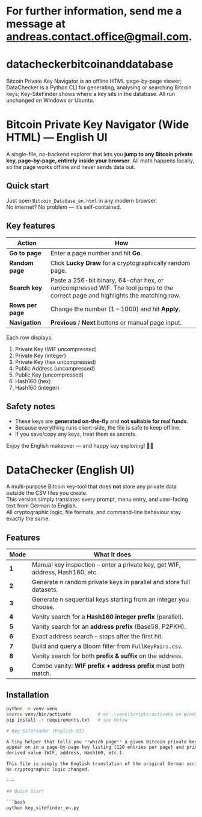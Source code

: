 # For further information, send me a message at andreas.contact.office@gmail.com.

# datacheckerbitcoinanddatabase
Bitcoin Private Key Navigator is an offline HTML page-by-page viewer; DataChecker is a Python CLI for generating, analysing or searching Bitcoin keys; Key-SiteFinder shows where a key sits in the database. All run unchanged on Windows or Ubuntu.

# Bitcoin Private Key Navigator (Wide HTML) — English UI

A single-file, no-backend explorer that lets you **jump to any Bitcoin private
key, page-by-page, entirely inside your browser**.  All math happens locally,
so the page works offline and never sends data out.

## Quick start

Just open `Bitcoin_Database_en.html` in any modern browser.  
No internet? No problem — it’s self-contained.

## Key features

| Action | How |
| ------ | --- |
| **Go to page** | Enter a page number and hit **Go**. |
| **Random page** | Click **Lucky Draw** for a cryptographically random page. |
| **Search key** | Paste a 256-bit binary, 64-char hex, or (un)compressed WIF. The tool jumps to the correct page and highlights the matching row. |
| **Rows per page** | Change the number (1 – 1000) and hit **Apply**. |
| **Navigation** | **Previous** / **Next** buttons or manual page input. |

Each row displays:

1. Private Key (WIF uncompressed)  
2. Private Key (integer)  
3. Private Key (hex uncompressed)  
4. Public Address (uncompressed)  
5. Public Key (uncompressed)  
6. Hash160 (hex)  
7. Hash160 (integer)

## Safety notes

* These keys are **generated on-the-fly** and **not suitable for real funds**.
* Because everything runs client-side, the file is safe to keep offline.
* If you save/copy any keys, treat them as secrets.

Enjoy the English makeover — and happy key exploring! 🔑🚀

# DataChecker (English UI)

A multi-purpose Bitcoin key-tool that does **not** store any private data outside the CSV files you create.  
This version simply translates every prompt, menu entry, and user-facing text from German to English.  
All cryptographic logic, file formats, and command-line behaviour stay exactly the same.

## Features

| Mode | What it does |
|------|--------------|
| **1** | Manual key inspection – enter a private key, get WIF, address, Hash160, etc. |
| **2** | Generate *n* random private keys in parallel and store full datasets. |
| **3** | Generate *n* sequential keys starting from an integer you choose. |
| **4** | Vanity search for a **Hash160 integer prefix** (parallel). |
| **5** | Vanity search for an **address prefix** (Base58, P2PKH). |
| **6** | Exact address search – stops after the first hit. |
| **7** | Build and query a Bloom filter from `FullKeyPairs.csv`. |
| **8** | Vanity search for both **prefix & suffix** on the address. |
| **9** | Combo vanity: **WIF prefix + address prefix** must both match. |

## Installation

```bash
python -m venv venv
source venv/bin/activate          # or .\venv\Scripts\activate on Windows
pip install -r requirements.txt   # see below

# Key-SiteFinder (English UI)

A tiny helper that tells you **which page** a given Bitcoin private key would
appear on in a page-by-page key listing (120 entries per page) and prints every
derived value (WIF, address, Hash160, etc.).

This file is simply the English translation of the original German script.
No cryptographic logic changed.

---

## Quick Start

```bash
python key_sitefinder_en.py
